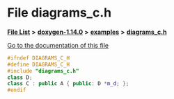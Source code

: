 

# File diagrams\_c.h

[**File List**](files.md) **>** [**doxygen-1.14.0**](dir_9d5bad020669189c90cda983471be5d0.md) **>** [**examples**](dir_8400fc686cf1eec637c6139505ac43d7.md) **>** [**diagrams\_c.h**](diagrams__c_8h.md)

[Go to the documentation of this file](diagrams__c_8h.md)


```C++
#ifndef DIAGRAMS_C_H
#define DIAGRAMS_C_H
#include "diagrams_c.h"
class D;
class C : public A { public: D *m_d; };
#endif
```


